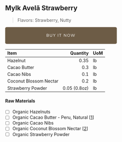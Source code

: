 ## Mylk Avelã Strawberry
> Flavors: Strawberry, Nutty

[![Buy Now](/assets/images/buy-now.png "Buy Now")](https://shop.osocra.com/products/22013110)

| Item | Quantity | UoM  |
| :---     | ---:    | :--- |
| Hazelnut   | 0.35  | lb      |
| Cacao Butter   | 0.3   | lb    |
| Cacao Nibs  | 0.1   | lb    |
| Coconut Blossom Nectar   | 0.2 | lb      |
| Strawberry Powder   | 0.05 (0.8oz)      | lb      |

#### Raw Materials
- [ ] Organic Hazelnuts
- [ ] Organic Cacao Butter - Peru, Natural [[1](/vendors)]
- [ ] Organic Cacao Nibs
- [ ] Organic Coconut Blossom Nectar [[2](/vendors)]
- [ ] Organic Strawberry Powder
